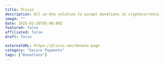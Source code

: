 ```yaml
---
title: Plisio
description: All-in-One solution to accept donations in cryptocurrency on your website.
image: ""
date: 2025-01-28T05:00:00Z
featured: false
affiliated: false
draft: false

externalURL: https://plisio.net/donate-page
category: "Secure Payments"
tags: ["Donations"]
---
```

